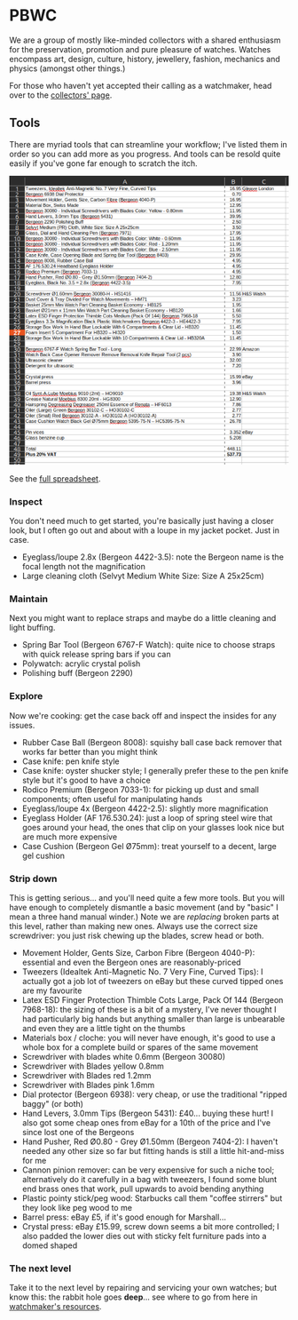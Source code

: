 # PBWC

We are a group of mostly like-minded collectors with a shared enthusiasm for the preservation, promotion and pure pleasure of watches. Watches encompass art, design, culture, history, jewellery, fashion, mechanics and physics (amongst other things.)

For those who haven't yet accepted their calling as a watchmaker, head over to the [collectors' page](collector.md).

## Tools

There are myriad tools that can streamline your workflow; I've listed them in order so you can add more as you progress. And tools can be resold quite easily if you've gone far enough to scratch the itch.

![Expect to fork out £500 to service a basic watch](tools.png)

See the [full spreadsheet](tools.xlsx).

### Inspect

You don't need much to get started, you're basically just having a closer look, but I often go out and about with a loupe in my jacket pocket. Just in case.

- Eyeglass/loupe 2.8x (Bergeon 4422-3.5): note the Bergeon name is the focal length not the magnification
- Large cleaning cloth (Selvyt Medium White Size: Size A 25x25cm)

### Maintain

Next you might want to replace straps and maybe do a little cleaning and light buffing.

- Spring Bar Tool (Bergeon 6767-F Watch): quite nice to choose straps with quick release spring bars if you can
- Polywatch: acrylic crystal polish
- Polishing buff (Bergeon 2290)

### Explore

Now we're cooking: get the case back off and inspect the insides for any issues.

- Rubber Case Ball (Bergeon 8008): squishy ball case back remover that works far better than you might think
- Case knife: pen knife style
- Case knife: oyster shucker style; I generally prefer these to the pen knife style but it's good to have a choice
- Rodico Premium (Bergeon 7033-1): for picking up dust and small components; often useful for manipulating hands
- Eyeglass/loupe 4x (Bergeon 4422-2.5): slightly more magnification
- Eyeglass Holder (AF 176.530.24): just a loop of spring steel wire that goes around your head, the ones that clip on your glasses look nice but are much more expensive
- Case Cushion (Bergeon Gel Ø75mm): treat yourself to a decent, large gel cushion

### Strip down

This is getting serious... and you'll need quite a few more tools. But you will have enough to completely dismantle a basic movement (and by "basic" I mean a three hand manual winder.) Note we are _replacing_ broken parts at this level, rather than making new ones. Always use the correct size screwdriver: you just risk chewing up the blades,
screw head or both.

- Movement Holder, Gents Size, Carbon Fibre (Bergeon 4040-P): essential and even the Bergeon ones are reasonably-priced
- Tweezers (Idealtek Anti-Magnetic No. 7 Very Fine, Curved Tips): I actually got a job lot of tweezers on eBay but these curved tipped ones are my favourite
- Latex ESD Finger Protection Thimble Cots Large, Pack Of 144 (Bergeon 7968-18): the sizing of these is a bit of a mystery, I've never thought I had particularly big hands but anything smaller than large is unbearable and even they are a little tight on the thumbs
- Materials box / cloche: you will never have enough, it's good to use a whole box for a complete build or spares of the same movement
- Screwdriver with blades white 0.6mm (Bergeon 30080)
- Screwdriver with Blades yellow 0.8mm
- Screwdriver with Blades red 1.2mm
- Screwdriver with Blades pink 1.6mm
- Dial protector (Bergeon 6938): very cheap, or use the traditional "ripped baggy" (or both)
- Hand Levers, 3.0mm Tips (Bergeon 5431): £40... buying these hurt! I also got some cheap ones from eBay for a 10th of the price and I've since lost one of the Bergeons
- Hand Pusher, Red Ø0.80 - Grey Ø1.50mm (Bergeon 7404-2): I haven't needed any other size so far but fitting hands is still a little hit-and-miss for me
- Cannon pinion remover: can be very expensive for such a niche tool; alternatively do it carefully in a bag with tweezers, I found some blunt end brass ones that work, pull upwards to avoid bending anything
- Plastic pointy stick/peg wood: Starbucks call them "coffee stirrers" but they look like peg wood to me
- Barrel press: eBay £5, if it's good enough for Marshall...
- Crystal press: eBay £15.99, screw down seems a bit more controlled; I also padded the lower dies out with sticky felt furniture pads into a domed shaped

### The next level

Take it to the next level by repairing and servicing your own watches; but know this: the rabbit hole goes __deep__... see where to go from here in [watchmaker's resources](watchmaker.md#clean).
